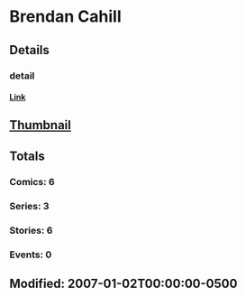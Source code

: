 # Brendan  Cahill 
## Details
### detail
#### [Link](http://marvel.com/comics/creators/1001/brendan_cahill?utm_campaign=apiRef&utm_source=225578a89fc76f3d20fbffda5d17a88d)
## [Thumbnail](http://i.annihil.us/u/prod/marvel/i/mg/b/40/image_not_available.jpg)
## Totals
### Comics: 6
### Series: 3
### Stories: 6
### Events: 0
## Modified: 2007-01-02T00:00:00-0500